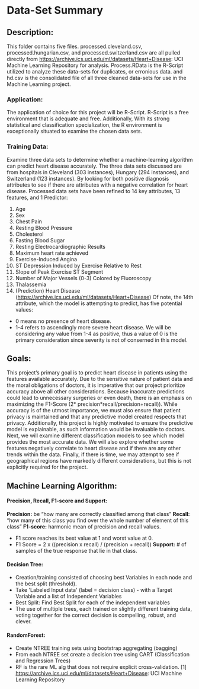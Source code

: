 # Data-Set Summary
## Description:
This folder contains five files. processed.cleveland.csv, processed.hungarian.csv, and processed.switzerland.csv are all pulled directly from https://archive.ics.uci.edu/ml/datasets/Heart+Disease: UCI Machine Learning Repository for analysis. Process.RData is the R-Script utilized to analyze these data-sets for duplicates, or erronious data. and hd.csv is the consolidated file of all three cleaned data-sets for use in the Machine Learning project.
### Application:
The application of choice for this project will be R-Script. R-Script is a free environment that is adequate and free. Additionally, With its strong statistical and classification specialization, the R environment is exceptionally situated to examine the chosen data sets.
### Training Data:
Examine three data sets to determine whether a machine-learning algorithm can predict heart disease accurately. The three data sets discussed are from hospitals in Cleveland (303 instances), Hungary (294 instances), and Switzerland (123 instances). By looking for both positive diagnosis attributes to see if there are attributes with a negative correlation for heart disease. Processed data sets have been refined to 14 key attributes, 13 features, and 1 Predictor:
  1. Age
  2. Sex
  3. Chest Pain
  4. Resting Blood Pressure
  5. Cholesterol
  6. Fasting Blood Sugar
  7. Resting Electrocardiographic Results
  8. Maximum heart rate achieved
  9. Exercise-Induced Angina
  10. ST Depression Induced by Exercise Relative to Rest
  11. Slope of Peak Exercise ST Segment
  12. Number of Major Vessels (0-3) Colored by Fluoroscopy
  13. Thalassemia
  14. (Prediction) Heart Disease (https://archive.ics.uci.edu/ml/datasets/Heart+Disease) Of note, the 14th attribute, which the model is attempting to predict, has five potential values:
* 0 means no presence of heart disease.
* 1-4 refers to ascendingly more severe heart disease.
  We will be considering any value from 1-4 as positive, thus a value of 0 is the primary consideration since severity is not of conserned in this model.
## Goals:
This project’s primary goal is to predict heart disease in patients using the features available accurately. Due to the sensitive nature of patient data and the moral obligations of doctors, it is imperative that our project prioritize accuracy above all other considerations. Because inaccurate predictions could lead to unnecessary surgeries or even death, there is an emphasis on maximizing the F1-Score (2* precision*recall/precision+recall)). 
While accuracy is of the utmost importance, we must also ensure that patient privacy is maintained and that any predictive model created respects that privacy.
Additionally, this project is highly motivated to ensure the predictive model is explainable, as such information would be invaluable to doctors. Next, we will examine different classification models to see which model provides the most accurate data. We will also explore whether some features negatively correlate to heart disease and if there are any other trends within the data.
Finally, if there is time, we may attempt to see if geographical regions have markedly different considerations, but this is not explicitly required for the project.
## Machine Learning Algorithm:
#### Precision, Recall, F1-score and Support:
**Precision:** be “how many are correctly classified among that class”
**Recall:** “how many of this class you find over the whole number of element of this class”
**F1-score:** harmonic mean of precision and recall values.
* F1 score reaches its best value at 1 and worst value at 0.
* F1 Score = 2 x ((precision x recall) / (precision + recall))
**Support:** # of samples of the true response that lie in that class.
#### Decision Tree:
* Creation/training consisted of choosing best Variables in each node and the best split (threshold).
* Take 'Labeled Input data' (label = decision class) - with a Target Variable and a list of Independent Variables
* Best Split: Find Best Split for each of the independent variables
* The use of multiple trees, each trained on slightly different training data, voting together for
the correct decision is compelling, robust, and clever.
#### RandomForest:
* Create NTREE training sets using bootstrap aggregating (bagging)
* From each NTREE set create a decision tree using CART (Classification and Regression Trees)
* RF is the rare ML alg that does not require explicit cross-validation.
[1] https://archive.ics.uci.edu/ml/datasets/Heart+Disease: UCI Machine Learning Repository
